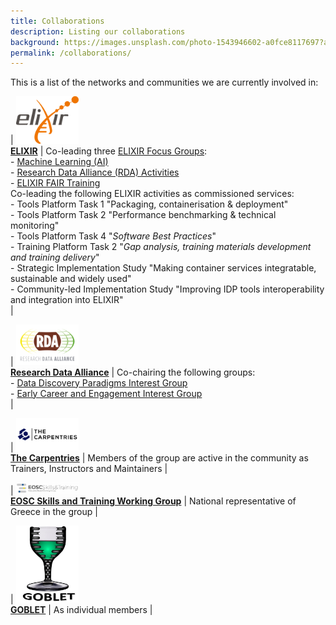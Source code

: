 ```yaml
---
title: Collaborations
description: Listing our collaborations
background: https://images.unsplash.com/photo-1543946602-a0fce8117697?auto=format&w=2000
permalink: /collaborations/
---
```


This is a list of the networks and communities we are currently involved in:

| <img src="/assets/img/collaborations/ELIXIR.png" alt="ELIXIR" style="width:100px;"/> <br/> [**ELIXIR**](https://www.elixir-europe.org/)  | Co-leading three [ELIXIR Focus Groups](https://elixir-europe.org/focus-groups): <br/> - [Machine Learning (AI)](https://elixir-europe.org/focus-groups/machine-learning) <br/> - [Research Data Alliance (RDA) Activities](https://elixir-europe.org/focus-groups/rda-activities) <br/> -  [ELIXIR FAIR Training](https://elixir-europe.org/focus-groups/fair-training) <br/> Co-leading the following ELIXIR activities as commissioned services: <br/> - Tools Platform Task 1 "Packaging, containerisation & deployment" <br/> - Tools Platform Task 2 "Performance benchmarking & technical monitoring" <br/> - Tools Platform Task 4 "_Software Best Practices_" <br/> - Training Platform Task 2 "_Gap analysis, training materials development and training delivery_" <br/> - Strategic Implementation Study "Making container services integratable, sustainable and widely used" <br/> - Community-led Implementation Study "Improving IDP tools interoperability and integration into ELIXIR" <br/> |

| <img src="/assets/img/collaborations/RDA_Logo.png" alt="RDA" style="width:100px;"/> <br/> [**Research Data Alliance**](https://www.rd-alliance.org/)  | Co-chairing the following groups: <br/> - [Data Discovery Paradigms Interest Group](https://www.rd-alliance.org/groups/data-discovery-paradigms-ig) <br/> - [Early Career and Engagement Interest Group](https://www.rd-alliance.org/groups/early-career-and-engagement-ig) <br/>|

| <img src="/assets/img/collaborations/TheCarpentries-Logo.png" alt="The Carpentries" style="width:100px;"/> <br/> [**The Carpentries**](https://carpentries.org/)  | Members of the group are active in the community as Trainers, Instructors and Maintainers |

| <img src="/assets/img/collaborations/eosc_logos_skillstraining.png" alt="EOSC" style="width:100px;"/> <br/> [**EOSC Skills and Training Working Group**](https://www.eoscsecretariat.eu/working-groups/skills-training-working-group/eosc-skills-training-outputs)  | National representative of Greece in the group |

| <img src="/assets/img/collaborations/Goblet_logo.jpg" alt="GOBLET" style="width:100px;"/> <br/> [**GOBLET**](http://mygoblet.org/)  | As individual members |

